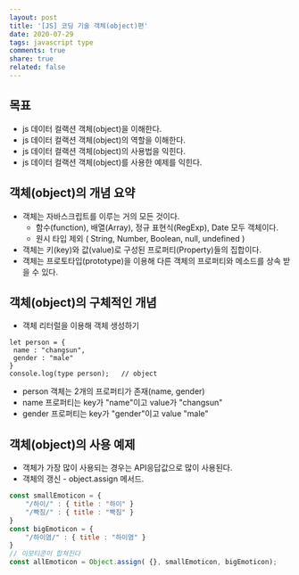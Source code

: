 ```yaml
---
layout: post
title: '[JS] 코딩 기술 객체(object)편'
date: 2020-07-29
tags: javascript type
comments: true
share: true
related: false
---
```


## 목표 
* js 데이터 컬랙션 객체(object)을 이해한다.
* js 데이터 컬랙션 객체(object)의 역할을 이해한다. 
* js 데이터 컬랙션 객체(object)의 사용법을 익힌다.
* js 데이터 컬랙션 객체(object)를 사용한 예제를 익힌다. 

## 객체(object)의 개념 요약

* 객체는 자바스크립트를 이루는 거의 모든 것이다.
  * 함수(function), 배열(Array), 정규 표현식(RegExp), Date 모두 객체이다. 
  * 원시 타입 제외 ( String, Number, Boolean, null, undefined )
* 객체는 키(key)와 값(value)로 구성된 프로퍼티(Property)들의 집합이다.
* 객체는 프로토타입(prototype)을 이용해 다른 객체의 프로퍼티와 메소드를 상속 받을 수 있다.

## 객체(object)의 구체적인 개념 
* 객체 리터럴을 이용해 객체 생성하기 
```
let person = {
 name : "changsun",
 gender : "male"
}
console.log(type person);   // object
```
* person 객체는 2개의 프로퍼티가 존재(name, gender)
* name 프로퍼티는 key가 "name"이고 value가 "changsun"
* gender 프로퍼티는 key가 "gender"이고 value "male"

## 객체(object)의 사용 예제 
* 객체가 가장 많이 사용되는 경우는 API응답값으로 많이 사용된다.
* 객체의 갱신 - object.assign 메서드. 
```js
const smallEmoticon = {
    "/하이/" : { title : "하이" }
    "/빡침/" : { title : "빡침" }
}
const bigEmoticon = {
    "/하이염/" : { title : "하이염" }
}
// 이모티콘이 합쳐진다
const allEmoticon = Object.assign( {}, smallEmoticon, bigEmoticon); 
```

